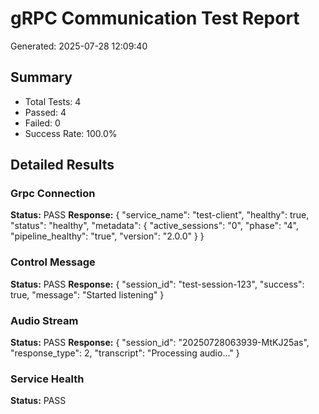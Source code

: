# gRPC Communication Test Report
Generated: 2025-07-28 12:09:40

## Summary
- Total Tests: 4
- Passed: 4
- Failed: 0
- Success Rate: 100.0%

## Detailed Results
### Grpc Connection
**Status:** PASS
**Response:** {
  "service_name": "test-client",
  "healthy": true,
  "status": "healthy",
  "metadata": {
    "active_sessions": "0",
    "phase": "4",
    "pipeline_healthy": "true",
    "version": "2.0.0"
  }
}

### Control Message
**Status:** PASS
**Response:** {
  "session_id": "test-session-123",
  "success": true,
  "message": "Started listening"
}

### Audio Stream
**Status:** PASS
**Response:** {
  "session_id": "20250728063939-MtKJ25as",
  "response_type": 2,
  "transcript": "Processing audio..."
}

### Service Health
**Status:** PASS
